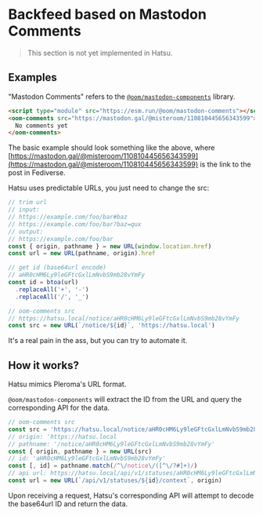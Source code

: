# Backfeed based on Mastodon Comments

> This section is not yet implemented in Hatsu.

## Examples

"Mastodon Comments" refers to the [`@oom/mastodon-components`](https://github.com/oom-components/mastodon-comments) library.

```html
<script type="module" src="https://esm.run/@oom/mastodon-comments"></script>
<oom-comments src="https://mastodon.gal/@misteroom/110810445656343599">
  No comments yet
</oom-comments>
```

The basic example should look something like the above, where [https://mastodon.gal/@misteroom/110810445656343599](https://mastodon.gal/@misteroom/110810445656343599) is the link to the post in Fediverse.

Hatsu uses predictable URLs, you just need to change the src:

```js
// trim url
// input:
// https://example.com/foo/bar#baz
// https://example.com/foo/bar?baz=qux
// output:
// https://example.com/foo/bar
const { origin, pathname } = new URL(window.location.href)
const url = new URL(pathname, origin).href

// get id (base64url encode)
// aHR0cHM6Ly9leGFtcGxlLmNvbS9mb28vYmFy
const id = btoa(url)
  .replaceAll('+', '-')
  .replaceAll('/', '_')

// oom-comments src
// https://hatsu.local/notice/aHR0cHM6Ly9leGFtcGxlLmNvbS9mb28vYmFy
const src = new URL(`/notice/${id}`, 'https://hatsu.local')
```

It's a real pain in the ass, but you can try to automate it.

<!-- ### [lume_theme_simple_blog](https://deno.land/x/lume_theme_simple_blog) -->

## How it works?

Hatsu mimics Pleroma's URL format.

`@oom/mastodon-components` will extract the ID from the URL and query the corresponding API for the data.

```js
// oom-comments src
const src = 'https://hatsu.local/notice/aHR0cHM6Ly9leGFtcGxlLmNvbS9mb28vYmFy'
// origin: 'https://hatsu.local
// pathname: '/notice/aHR0cHM6Ly9leGFtcGxlLmNvbS9mb28vYmFy'
const { origin, pathname } = new URL(src)
// id: 'aHR0cHM6Ly9leGFtcGxlLmNvbS9mb28vYmFy'
const [, id] = pathname.match(/^\/notice\/([^\/?#]+)/)
// api url: https://hatsu.local/api/v1/statuses/aHR0cHM6Ly9leGFtcGxlLmNvbS9mb28vYmFy/context
const url = new URL(`/api/v1/statuses/${id}/context`, origin)
```

Upon receiving a request, Hatsu's corresponding API will attempt to decode the base64url ID and return the data.
